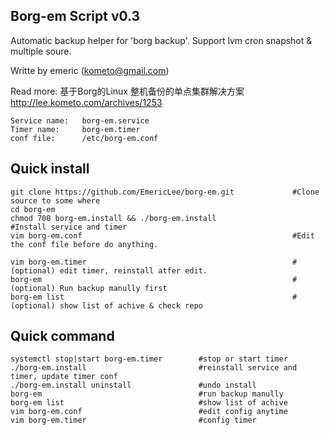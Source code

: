 
Borg-em Script v0.3
-
Automatic backup helper for 'borg backup'.  Support lvm cron snapshot &amp; multiple soure.

Writte by emeric (kometo@gmail.com)

Read more: 基于Borg的Linux 整机备份的单点集群解决方案 http://lee.kometo.com/archives/1253

    Service name:   borg-em.service
    Timer name:     borg-em.timer
    conf file:      /etc/borg-em.conf
    
## Quick install
    
    git clone https://github.com/EmericLee/borg-em.git             #Clone source to some where
    cd borg-em
    chmod 700 borg-em.install && ./borg-em.install                 #Install service and timer
    vim borg-em.conf                                               #Edit the conf file before do anything.
    
    vim borg-em.timer                                              #(optional) edit timer, reinstall atfer edit.
    borg-em                                                        #(optional) Run backup manully first
    borg-em list                                                   #(optional) show list of achive & check repo

## Quick command
    
    systemctl stop|start borg-em.timer        #stop or start timer
    ./borg-em.install                         #reinstall service and timer, update timer conf
    ./borg-em.install uninstall               #undo install 
    borg-em                                   #run backup manully
    borg-em list                              #show list of achive
    vim borg-em.conf                          #edit config anytime
    vim borg-em.timer                         #config timer
    


